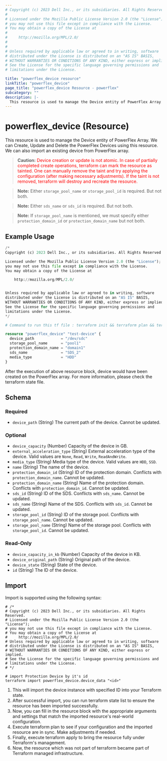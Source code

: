 ```yaml
---
# Copyright (c) 2023 Dell Inc., or its subsidiaries. All Rights Reserved.
# 
# Licensed under the Mozilla Public License Version 2.0 (the "License");
# you may not use this file except in compliance with the License.
# You may obtain a copy of the License at
# 
#     http://mozilla.org/MPL/2.0/
# 
# 
# Unless required by applicable law or agreed to in writing, software
# distributed under the License is distributed on an "AS IS" BASIS,
# WITHOUT WARRANTIES OR CONDITIONS OF ANY KIND, either express or implied.
# See the License for the specific language governing permissions and
# limitations under the License.

title: "powerflex_device resource"
linkTitle: "powerflex_device"
page_title: "powerflex_device Resource - powerflex"
subcategory: ""
description: |-
  This resource is used to manage the Device entity of PowerFlex Array. We can Create, Update and Delete the PowerFlex Devices using this resource. We can also import an existing device from PowerFlex array.
---
```


# powerflex_device (Resource)

This resource is used to manage the Device entity of PowerFlex Array. We can Create, Update and Delete the PowerFlex Devices using this resource. We can also import an existing device from PowerFlex array.

> **Caution:** <span style='color: red;' >Device creation or update is not atomic. In case of partially completed create operations, terraform can mark the resource as tainted.
One can manually remove the taint and try applying the configuration (after making necessary adjustments).
If the taint is not removed, terraform will destroy and recreate the resource.</span>

> **Note:** Either `storage_pool_name` or `storage_pool_id` is required. But not both. 

> **Note:** Either `sds_name` or `sds_id` is required. But not both.

> **Note:** If `storage_pool_name` is mentioned, we must specify either `protection_domain_id` or `protection_domain_name` but not both.

## Example Usage

```terraform
/*
Copyright (c) 2023 Dell Inc., or its subsidiaries. All Rights Reserved.

Licensed under the Mozilla Public License Version 2.0 (the "License");
you may not use this file except in compliance with the License.
You may obtain a copy of the License at

    http://mozilla.org/MPL/2.0/


Unless required by applicable law or agreed to in writing, software
distributed under the License is distributed on an "AS IS" BASIS,
WITHOUT WARRANTIES OR CONDITIONS OF ANY KIND, either express or implied.
See the License for the specific language governing permissions and
limitations under the License.
*/

# Command to run this tf file : terraform init && terraform plan && terraform apply.

resource "powerflex_device" "test-device" {
  device_path            = "/dev/sdc"
  storage_pool_name      = "pool1"
  protection_domain_name = "domain1"
  sds_name               = "SDS_2"
  media_type             = "HDD"
}
```

After the execution of above resource block, device would have been created on the PowerFlex array. For more information, please check the terraform state file.

<!-- schema generated by tfplugindocs -->
## Schema

### Required

- `device_path` (String) The current path of the device. Cannot be updated.

### Optional

- `device_capacity` (Number) Capacity of the device in GB.
- `external_acceleration_type` (String) External acceleration type of the device. Valid values are `None`, `Read`, `Write`, `ReadAndWrite`.
- `media_type` (String) Media type of the device. Valid values are `HDD`, `SSD`.
- `name` (String) The name of the device.
- `protection_domain_id` (String) ID of the protection domain. Conflicts with `protection_domain_name`. Cannot be updated.
- `protection_domain_name` (String) Name of the protection domain. Conflicts with `protection_domain_id`. Cannot be updated.
- `sds_id` (String) ID of the SDS. Conflicts with `sds_name`. Cannot be updated.
- `sds_name` (String) Name of the SDS. Conflicts with `sds_id`. Cannot be updated.
- `storage_pool_id` (String) ID of the storage pool. Conflicts with `storage_pool_name`. Cannot be updated.
- `storage_pool_name` (String) Name of the storage pool. Conflicts with `storage_pool_id`. Cannot be updated.

### Read-Only

- `device_capacity_in_kb` (Number) Capacity of the device in KB.
- `device_original_path` (String) Original path of the device.
- `device_state` (String) State of the device.
- `id` (String) The ID of the device.

## Import

Import is supported using the following syntax:

```shell
# /*
# Copyright (c) 2023 Dell Inc., or its subsidiaries. All Rights Reserved.
# Licensed under the Mozilla Public License Version 2.0 (the "License");
# you may not use this file except in compliance with the License.
# You may obtain a copy of the License at
#     http://mozilla.org/MPL/2.0/
# Unless required by applicable law or agreed to in writing, software
# distributed under the License is distributed on an "AS IS" BASIS,
# WITHOUT WARRANTIES OR CONDITIONS OF ANY KIND, either express or implied.
# See the License for the specific language governing permissions and
# limitations under the License.
# */

# import Protection Device by it's id
terraform import powerflex_device.device_data "<id>"
```

1. This will import the device instance with specified ID into your Terraform state.
2. After successful import, you can run terraform state list to ensure the resource has been imported successfully.
3. Now, you can fill in the resource block with the appropriate arguments and settings that match the imported resource's real-world configuration.
4. Execute terraform plan to see if your configuration and the imported resource are in sync. Make adjustments if needed.
5. Finally, execute terraform apply to bring the resource fully under Terraform's management.
6. Now, the resource which was not part of terraform became part of Terraform managed infrastructure.